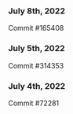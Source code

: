 ### July 8th, 2022

Commit #165408

### July 5th, 2022

Commit #314353


### July 4th, 2022

Commit #72281
